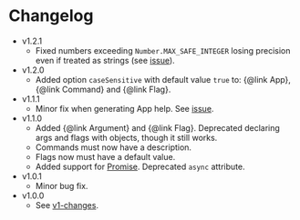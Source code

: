 # Changelog

* v1.2.1
	* Fixed numbers exceeding `Number.MAX_SAFE_INTEGER` losing precision even if treated as strings
	(see [issue](https://github.com/MeLlamoPablo/clapp/issues/7)).
* v1.2.0
	* Added option `caseSensitive` with default value `true` to: {@link App}, {@link Command} and
	{@link Flag}.
* v1.1.1
	* Minor fix when generating App help. See
	[issue](https://github.com/MeLlamoPablo/clapp/issues/1#issuecomment-265963359).
* v1.1.0
	* Added {@link Argument} and {@link Flag}. Deprecated declaring args and flags with objects, 
    though it still works.
	* Commands must now have a description.
	* Flags now must have a default value.
	* Added support for [Promise](https://developer.mozilla.org/en-US/docs/Web/JavaScript/Reference/Global_Objects/Promise). Deprecated `async` attribute.
* v1.0.1
	* Minor bug fix.
* v1.0.0
	* See [v1-changes](https://mellamopablo.github.io/clapp/clapp/1.0.1/tutorial-v1-changes.html).

